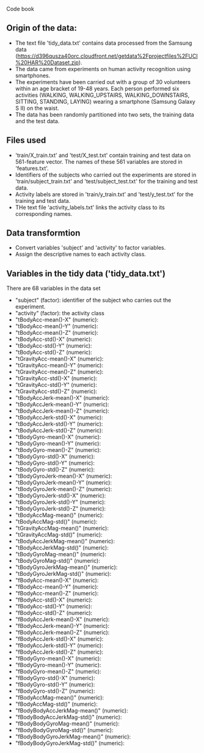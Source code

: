 Code book

## Origin of the data:
- The text file 'tidy_data.txt' contains data processed from the Samsung data (https://d396qusza40orc.cloudfront.net/getdata%2Fprojectfiles%2FUCI%20HAR%20Dataset.zip). 
- The data came from experiments on human activity recognition using smartphones.
- The experiments have been carried out with a group of 30 volunteers within an age bracket of 19-48 years. Each person performed six activities (WALKING, WALKING_UPSTAIRS, WALKING_DOWNSTAIRS, SITTING, STANDING, LAYING) wearing a smartphone (Samsung Galaxy S II) on the waist.
- The data has been randomly partitioned into two sets, the training data and the test data. 

## Files used 
 - 'train/X_train.txt' and 'test/X_test.txt' contain training and test data on 561-feature vector. The names of these 561 variables are stored in 'features.txt'.
 - Identifiers of the subjects who carried out the experiments are stored in 'train/subject_train.txt' and 'test/subject_test.txt' for the training and test data.
 - Activity labels are stored in 'train/y_train.txt' and 'test/y_test.txt' for the training and test data.
 - THe text file 'activity_labels.txt' links the activity class to its corresponding names.
 
## Data transformtion
- Convert variables 'subject' and 'activity' to factor variables.
- Assign the descriptive names to each activity class.
 
## Variables in the tidy data ('tidy_data.txt')
There are 68 variables in the data set
- "subject" (factor): identifier of the subject who carries out the experiment.
- "activity" (factor): the activity class            
- "tBodyAcc-mean()-X" (numeric):          
- "tBodyAcc-mean()-Y" (numeric):         
- "tBodyAcc-mean()-Z" (numeric):           
- "tBodyAcc-std()-X" (numeric):           
- "tBodyAcc-std()-Y" (numeric):           
- "tBodyAcc-std()-Z" (numeric):          
- "tGravityAcc-mean()-X" (numeric):       
- "tGravityAcc-mean()-Y" (numeric):       
- "tGravityAcc-mean()-Z" (numeric):       
- "tGravityAcc-std()-X" (numeric):       
- "tGravityAcc-std()-Y" (numeric):        
- "tGravityAcc-std()-Z" (numeric):       
- "tBodyAccJerk-mean()-X" (numeric):      
- "tBodyAccJerk-mean()-Y" (numeric):     
- "tBodyAccJerk-mean()-Z" (numeric):      
- "tBodyAccJerk-std()-X" (numeric):      
- "tBodyAccJerk-std()-Y" (numeric):       
- "tBodyAccJerk-std()-Z" (numeric):      
- "tBodyGyro-mean()-X" (numeric):         
- "tBodyGyro-mean()-Y" (numeric):        
- "tBodyGyro-mean()-Z" (numeric):        
- "tBodyGyro-std()-X" (numeric):         
- "tBodyGyro-std()-Y" (numeric):          
- "tBodyGyro-std()-Z" (numeric):         
- "tBodyGyroJerk-mean()-X" (numeric):      
- "tBodyGyroJerk-mean()-Y" (numeric): 
- "tBodyGyroJerk-mean()-Z" (numeric):     
- "tBodyGyroJerk-std()-X" (numeric):     
- "tBodyGyroJerk-std()-Y" (numeric):      
- "tBodyGyroJerk-std()-Z" (numeric):     
- "tBodyAccMag-mean()" (numeric):         
- "tBodyAccMag-std()" (numeric):         
- "tGravityAccMag-mean()" (numeric):      
- "tGravityAccMag-std()" (numeric):      
- "tBodyAccJerkMag-mean()" (numeric):     
- "tBodyAccJerkMag-std()" (numeric):     
- "tBodyGyroMag-mean()" (numeric):        
- "tBodyGyroMag-std()" (numeric):        
- "tBodyGyroJerkMag-mean()" (numeric):    
- "tBodyGyroJerkMag-std()" (numeric):    
- "fBodyAcc-mean()-X" (numeric):          
- "fBodyAcc-mean()-Y" (numeric):         
- "fBodyAcc-mean()-Z" (numeric):          
- "fBodyAcc-std()-X" (numeric):          
- "fBodyAcc-std()-Y" (numeric):           
- "fBodyAcc-std()-Z" (numeric):          
- "fBodyAccJerk-mean()-X" (numeric):      
- "fBodyAccJerk-mean()-Y" (numeric):     
- "fBodyAccJerk-mean()-Z" (numeric):      
- "fBodyAccJerk-std()-X" (numeric):     
- "fBodyAccJerk-std()-Y" (numeric):       
- "fBodyAccJerk-std()-Z" (numeric):      
- "fBodyGyro-mean()-X" (numeric):          
- "fBodyGyro-mean()-Y" (numeric):        
- "fBodyGyro-mean()-Z" (numeric):         
- "fBodyGyro-std()-X" (numeric):         
- "fBodyGyro-std()-Y" (numeric):          
- "fBodyGyro-std()-Z" (numeric):         
- "fBodyAccMag-mean()" (numeric):         
- "fBodyAccMag-std()" (numeric):         
- "fBodyBodyAccJerkMag-mean()" (numeric):  
- "fBodyBodyAccJerkMag-std()" (numeric): 
- "fBodyBodyGyroMag-mean()" (numeric):
- "fBodyBodyGyroMag-std()" (numeric):    
- "fBodyBodyGyroJerkMag-mean()" (numeric):
- "fBodyBodyGyroJerkMag-std()" (numeric):
 
